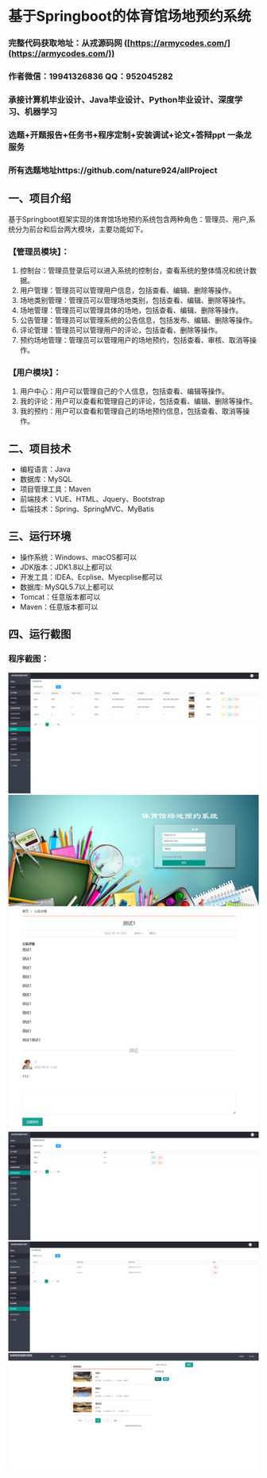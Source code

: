 基于Springboot的体育馆场地预约系统
=
### 完整代码获取地址：从戎源码网 ([https://armycodes.com/](https://armycodes.com/))
### 作者微信：19941326836  QQ：952045282 
### 承接计算机毕业设计、Java毕业设计、Python毕业设计、深度学习、机器学习
### 选题+开题报告+任务书+程序定制+安装调试+论文+答辩ppt 一条龙服务
### 所有选题地址https://github.com/nature924/allProject

一、项目介绍
---
基于Springboot框架实现的体育馆场地预约系统包含两种角色：管理员、用户,系统分为前台和后台两大模块，主要功能如下。

### 【管理员模块】：
1. 控制台：管理员登录后可以进入系统的控制台，查看系统的整体情况和统计数据。
2. 用户管理：管理员可以管理用户信息，包括查看、编辑、删除等操作。
3. 场地类别管理：管理员可以管理场地类别，包括查看、编辑、删除等操作。
4. 场地管理：管理员可以管理具体的场地，包括查看、编辑、删除等操作。
5. 公告管理：管理员可以管理系统的公告信息，包括发布、编辑、删除等操作。
6. 评论管理：管理员可以管理用户的评论，包括查看、删除等操作。
7. 预约场地管理：管理员可以管理用户的场地预约，包括查看、审核、取消等操作。

### 【用户模块】：
1. 用户中心：用户可以管理自己的个人信息，包括查看、编辑等操作。
2. 我的评论：用户可以查看和管理自己的评论，包括查看、编辑、删除等操作。
3. 我的预约：用户可以查看和管理自己的场地预约信息，包括查看、取消等操作。







二、项目技术
---
- 编程语言：Java
- 数据库：MySQL
- 项目管理工具：Maven
- 前端技术：VUE、HTML、Jquery、Bootstrap
- 后端技术：Spring、SpringMVC、MyBatis

三、运行环境
---
- 操作系统：Windows、macOS都可以
- JDK版本：JDK1.8以上都可以
- 开发工具：IDEA、Ecplise、Myecplise都可以
- 数据库: MySQL5.7以上都可以
- Tomcat：任意版本都可以
- Maven：任意版本都可以

四、运行截图
---

### 程序截图：
![image/1.png](image/1.png)
![image/1.png](image/2.png)
![image/1.png](image/3.png)
![image/1.png](image/4.png)
![image/1.png](image/5.png)
![image/1.png](image/6.png)



